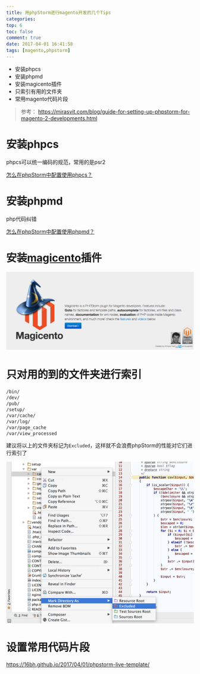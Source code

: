 ```yaml
---
title: 用phpStorm进行magento开发的几个Tips
categories:
top: 6
toc: false
comment: true
date: 2017-04-01 16:41:58
tags: [magento,phpstorm]
---
```




- 安装phpcs
- 安装phpmd
- 安装magicento插件
- 只索引有用的文件夹
- 常用magento代码片段


<!--more-->

> 参考：
> https://mirasvit.com/blog/guide-for-setting-up-phpstorm-for-magento-2-developments.html

# 安装phpcs

phpcs可以统一编码的规范，常用的是psr2

[怎么在phpStorm中配置使用phpcs？](http://16bh.github.io/2017/04/01/mac%E4%B8%8BphpStorm%E9%85%8D%E7%BD%AE%E4%BD%BF%E7%94%A8phpcs/)



# 安装phpmd

php代码纠错

[怎么在phpStorm中配置使用phpmd？](http://16bh.github.io/2017/04/01/mac%E4%B8%8BphpStorm%E9%85%8D%E7%BD%AE%E4%BD%BF%E7%94%A8phpmd/)

# 安装[magicento](http://magicento.com/ )插件
![20170401149103633058337.png](phpstorm-develop-magento-skills/20170401149103633058337.png)

# 只对用的到的文件夹进行索引
```
/bin/
/dev/
/pub/
/setup/
/var/cache/
/var/log/
/var/page_cache
/var/view_processed
```
建议将以上的文件夹标记为`Excluded`，这样就不会浪费phpStorm的性能对它们进行索引了

![20170401149103630080427.png](phpstorm-develop-magento-skills/20170401149103630080427.png)

# 设置常用代码片段

https://16bh.github.io/2017/04/01/phpstorm-live-template/
